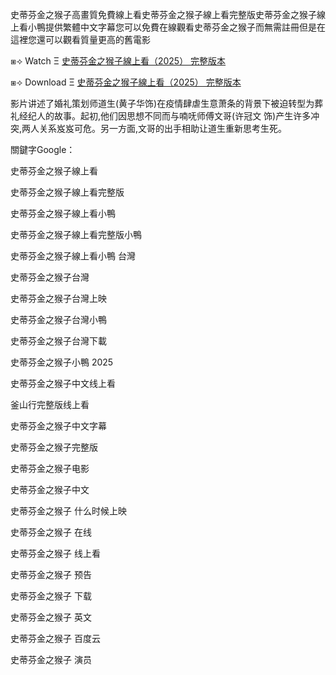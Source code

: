 史蒂芬金之猴子高畫質免費線上看史蒂芬金之猴子線上看完整版史蒂芬金之猴子線上看小鴨提供繁體中文字幕您可以免費在線觀看史蒂芬金之猴子而無需註冊但是在這裡您還可以觀看質量更高的舊電影

⧆⟢ W͏a͏t͏c͏h͏ Ξ [史蒂芬金之猴子線上看（2͏0͏2͏5͏） 完整版本](https://t.co/Xbcpp9jE4X)

⧆⟢ D͏o͏w͏n͏l͏o͏a͏d͏ Ξ [史蒂芬金之猴子線上看（2͏0͏2͏5͏） 完整版本](https://t.co/Xbcpp9jE4X)

影片讲述了婚礼策划师道生(黄子华饰)在疫情肆虐生意萧条的背景下被迫转型为葬礼经纪人的故事。起初,他们因思想不同而与喃呒师傅文哥(许冠文 饰)产生许多冲突,两人关系岌岌可危。另一方面,文哥的出手相助让道生重新思考生死。

關鍵字G͏o͏o͏g͏l͏e͏：

史蒂芬金之猴子線上看

史蒂芬金之猴子線上看完整版

史蒂芬金之猴子線上看小鴨

史蒂芬金之猴子線上看完整版小鴨

史蒂芬金之猴子線上看小鴨 台灣

史蒂芬金之猴子台灣

史蒂芬金之猴子台灣上映

史蒂芬金之猴子台灣小鴨

史蒂芬金之猴子台灣下載

史蒂芬金之猴子小鴨 2͏0͏2͏5͏

史蒂芬金之猴子中文线上看

釜山行完整版线上看

史蒂芬金之猴子中文字幕

史蒂芬金之猴子完整版

史蒂芬金之猴子电影

史蒂芬金之猴子中文

史蒂芬金之猴子 什么时候上映

史蒂芬金之猴子 在线

史蒂芬金之猴子 线上看

史蒂芬金之猴子 预告

史蒂芬金之猴子 下载

史蒂芬金之猴子 英文

史蒂芬金之猴子 百度云

史蒂芬金之猴子 演员
